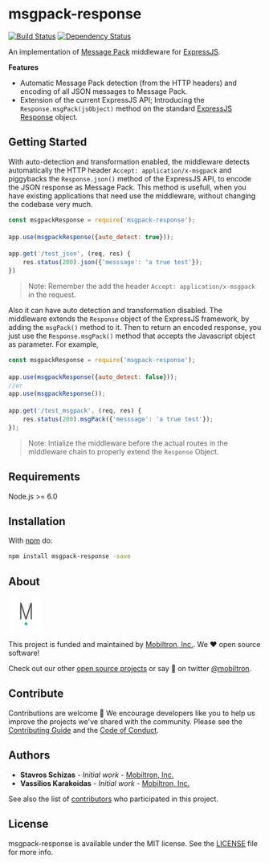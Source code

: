 # msgpack-response
[![Build Status](https://travis-ci.org/MobiltronInc/msgpack-response.svg?branch=master)](https://travis-ci.org/MobiltronInc/msgpack-response)
[![Dependency Status](https://david-dm.org/MobiltronInc/msgpack-response.svg)](https://github.com/MobiltronInc/msgpack-response)

An implementation of [Message Pack](http://msgpack.org/) middleware for [ExpressJS](https://expressjs.com/).

__Features__

* Automatic Message Pack detection (from the HTTP headers) and encoding of all JSON messages to Message Pack.
* Extension of the current ExpressJS API; Introducing the `Response.msgPack(jsObject)` method on the standard [ExpressJS Response](https://expressjs.com/en/4x/api.html#res) object.

## Getting Started
With auto-detection and transformation enabled, the middleware detects automatically the HTTP header `Accept: application/x-msgpack` and piggybacks the `Response.json()` method of the ExpressJS API, to encode the JSON response as Message Pack. This method is usefull, when you have existing applications that need use the middleware, without changing the codebase very much.

```javascript
const msgpackResponse = require('msgpack-response');

app.use(msgpackResponse({auto_detect: true}));

app.get('/test_json', (req, res) {
	res.status(200).json({'messsage': 'a true test'});
})
```

> Note: Remember the add the header `Accept: application/x-msgpack` in the request.

Also it can have auto detection and transformation disabled. The middleware extends the `Response` object of the ExpressJS framework, by adding the `msgPack()` method to it. Then to return an encoded response, you just use the `Response.msgPack()` method that accepts the Javascript object as parameter. For example,

```javascript
const msgpackResponse = require('msgpack-response');

app.use(msgpackResponse({auto_detect: false}));
//or
app.use(msgpackResponse());

app.get('/test_msgpack', (req, res) {
	res.status(200).msgPack({'messsage': 'a true test'});
});
```

> Note: Intialize the middleware before the actual routes in the middleware chain to properly extend the `Response` Object.

## Requirements
Node.js >= 6.0

## Installation

With [npm](https://www.npmjs.com/) do:

```bash
npm install msgpack-response -save
```

## About
[<img src="https://github.com/mobiltroninc/Foundation/blob/master/ASSETS/mobiltron_square.png?raw=true" width="70" />](http://mobiltron.com/)

This project is funded and maintained by [Mobiltron, Inc.](http://mobiltron.com). We :heart: open source software!

Check out our other [open source projects](https://github.com/mobiltroninc/) or say :wave: on twitter [@mobiltron](https://twitter.com/mobiltron).

## Contribute

Contributions are welcome :metal: We encourage developers like you to help us improve the projects we've shared with the community. Please see the [Contributing Guide](https://github.com/mobiltroninc/Foundation/blob/master/CONTRIBUTING.md) and the [Code of Conduct](https://github.com/mobiltroninc/Foundation/blob/master/CONDUCT.md).

## Authors

* **Stavros Schizas** - *Initial work* - [Mobiltron, Inc.](http://mobiltron.com)
* **Vassilios Karakoidas** - *Initial work* - [Mobiltron, Inc.](http://mobiltron.com)

See also the list of [contributors](https://github.com/MobiltronInc/msgpack-response/contributors) who participated in this project.

## License

msgpack-response is available under the MIT license. See the [LICENSE](LICENSE.md) file for more info.
